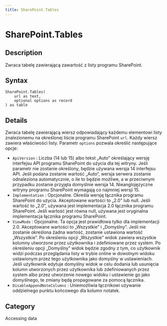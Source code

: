 ```yaml
---
title: SharePoint.Tables
---
```


# SharePoint.Tables


## Description

Zwraca tabelę zawierającą zawartość z listy programu SharePoint.


## Syntax

```powerquery
SharePoint.Tables(
    url as text,
    optional options as record
) as table
```


## Details

Zwraca tabelę zawierającą wiersz odpowiadający każdemu elementowi listy znalezionemu na określonej liście programu SharePoint <code>url</code>. Każdy wiersz zawiera właściwości listy. Parametr <code>options</code> pozwala określić następujące opcje:    <ul><li><code>ApiVersion</code> : Liczba (14 lub 15) albo tekst „Auto” określający wersję interfejsu API programu SharePoint do użycia dla tej witryny. Jeśli parametr nie zostanie określony, będzie używana wersja 14 interfejsu API. Jeśli podana zostanie wartość „Auto”, wersja serwera zostanie odnaleziona automatycznie, o ile to będzie możliwe, a w przeciwnym przypadku zostanie przyjęta domyślnie wersja 14. Nieanglojęzyczne witryny programu SharePoint wymagają co najmniej wersji 15.</li><li><code>Implementation</code> : Opcjonalne. Określa wersję łącznika programu SharePoint do użycia. Akceptowane wartości to „2.0” lub null. Jeśli wartość to „2.0”, używana jest implementacja 2.0 łącznika programu SharePoint. Jeśli wartość jest r&#243;wna null, używana jest oryginalna implementacja łącznika programu SharePoint.</li><li><code>ViewMode</code> : Opcjonalne. Ta opcja jest prawidłowa tylko dla implementacji 2.0. Akceptowane wartości to „Wszystkie” i „Domyślny”. Jeśli nie zostanie określona żadna wartość, zostanie ustawiona wartość „Wszystkie”. Po określeniu opcji „Wszystkie” widok zawiera wszystkie kolumny utworzone przez użytkownika i zdefiniowane przez system. Po określeniu opcji „Domyślny” widok będzie zgodny z tym, co użytkownik widzi podczas przeglądania listy w trybie online w dowolnym widoku ustawionym przez tego użytkownika jako domyślny w ustawieniach. Jeśli użytkownik edytuje domyślny widok w celu dodania lub usunięcia kolumn utworzonych przez użytkownika lub zdefiniowanych przez system albo przez utworzenie nowego widoku i ustawienie go jako domyślnego, te zmiany będą propagowane za pomocą łącznika.</li><li><code>DisableAppendNoteColumns</code> : Uniemożliwia łącznikowi używanie oddzielnego punktu końcowego dla kolumn notatek.</li></ul>    



## Category
Accessing data
